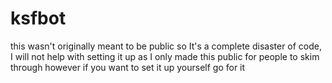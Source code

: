 # ksfbot

this wasn't originally meant to be public so It's a complete disaster of code, I will not help with setting it up as I only made this public for people to skim through however if you want to set it up yourself go for it
